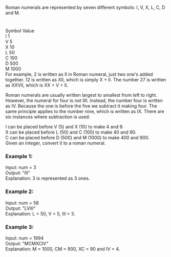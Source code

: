 Roman numerals are represented by seven different symbols: I, V, X, L, C, D and M.  
 #
Symbol         Value  
I               1  
V               5  
X              10  
L               50  
C               100  
D               500   
M               1000  
For example, 2 is written as II in Roman numeral, just two one's added together. 12 is written as XII, which is simply X + II. The number 27 is written as XXVII, which is XX + V + II.     

Roman numerals are usually written largest to smallest from left to right. However, the numeral for four is not IIII. Instead, the number four is written as IV. Because the one is before the five we subtract it making four. The same principle applies to the number nine, which is written as IX. There are six instances where subtraction is used:  
  
I can be placed before V (5) and X (10) to make 4 and 9.      
X can be placed before L (50) and C (100) to make 40 and 90.    
C can be placed before D (500) and M (1000) to make 400 and 900.     
Given an integer, convert it to a roman numeral.    

 
 
### Example 1:  
 
Input: num = 3  
Output: "III"  
Explanation: 3 is represented as 3 ones.  
### Example 2:

Input: num = 58  
Output: "LVIII"  
Explanation: L = 50, V = 5, III = 3. 
### Example 3:  

Input: num = 1994  
Output: "MCMXCIV"  
Explanation: M = 1000, CM = 900, XC = 90 and IV = 4.  
 
